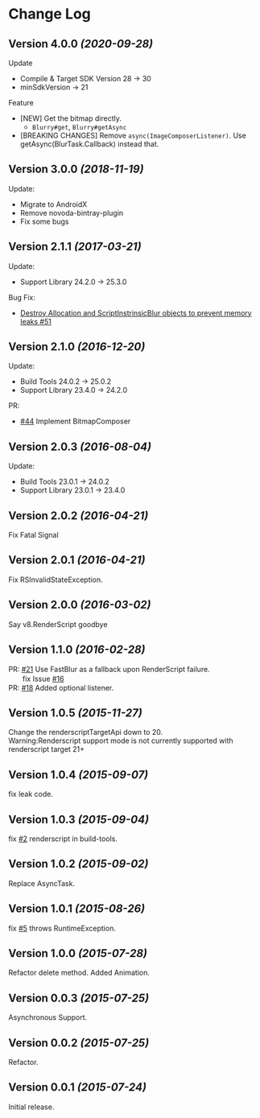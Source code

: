 Change Log
==========

Version 4.0.0 *(2020-09-28)*
----------------------------

Update
- Compile & Target SDK Version 28 -> 30
- minSdkVersion -> 21

Feature
- [NEW] Get the bitmap directly.
  - `Blurry#get`, `Blurry#getAsync`
- [BREAKING CHANGES] Remove `async(ImageComposerListener)`.  Use getAsync(BlurTask.Callback) instead that.

Version 3.0.0 *(2018-11-19)*
----------------------------

Update:
- Migrate to AndroidX
- Remove novoda-bintray-plugin
- Fix some bugs

Version 2.1.1 *(2017-03-21)*
----------------------------

Update:
- Support Library 24.2.0 -> 25.3.0

Bug Fix:
- [Destroy Allocation and ScriptInstrinsicBlur objects to prevent memory leaks #51](https://github.com/wasabeef/Blurry/pull/51)
 

Version 2.1.0 *(2016-12-20)*
----------------------------

Update:
- Build Tools 24.0.2 -> 25.0.2
- Support Library 23.4.0 -> 24.2.0

PR:
- [#44](https://github.com/wasabeef/Blurry/pull/44) Implement BitmapComposer


Version 2.0.3 *(2016-08-04)*
----------------------------

Update:
- Build Tools 23.0.1 -> 24.0.2
- Support Library 23.0.1 -> 23.4.0

Version 2.0.2 *(2016-04-21)*
----------------------------

Fix Fatal Signal

Version 2.0.1 *(2016-04-21)*
----------------------------

Fix RSInvalidStateException.

Version 2.0.0 *(2016-03-02)*
----------------------------

Say v8.RenderScript goodbye

Version 1.1.0 *(2016-02-28)*
----------------------------

PR: [#21](https://github.com/wasabeef/Blurry/pull/21) Use FastBlur as a fallback upon RenderScript failure.  
　　fix Issue [#16](https://github.com/wasabeef/Blurry/issues/16)  
PR: [#18](https://github.com/wasabeef/Blurry/pull/18) Added optional listener.

Version 1.0.5 *(2015-11-27)*
----------------------------

Change the renderscriptTargetApi down to 20.  
 Warning:Renderscript support mode is not currently supported with renderscript target 21+  

Version 1.0.4 *(2015-09-07)*
----------------------------

fix leak code.

Version 1.0.3 *(2015-09-04)*
----------------------------

fix [#2](https://github.com/wasabeef/Blurry/issues/5) renderscript in build-tools.

Version 1.0.2 *(2015-09-02)*
----------------------------

Replace AsyncTask.

Version 1.0.1 *(2015-08-26)*
----------------------------

fix [#5](https://github.com/wasabeef/Blurry/issues/5) throws RuntimeException.


Version 1.0.0 *(2015-07-28)*
----------------------------

Refactor delete method.
Added Animation.

Version 0.0.3 *(2015-07-25)*
----------------------------

Asynchronous Support.

Version 0.0.2 *(2015-07-25)*
----------------------------

Refactor.

Version 0.0.1 *(2015-07-24)*
----------------------------

Initial release.

